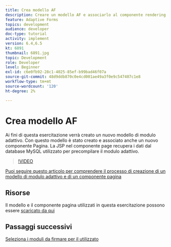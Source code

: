 ```yaml
---
title: Crea modello AF
description: Creare un modello AF e associarlo al componente rendering pagina
feature: Adaptive Forms
topics: development
audience: developer
doc-type: tutorial
activity: implement
version: 6.4,6.5
kt: 6891
thumbnail: 6891.jpg
topic: Development
role: Developer
level: Beginner
exl-id: c6e0fb92-28c1-4025-85ef-b99bad46f07a
source-git-commit: 48d9ddb870c0e4cd001ae49a3f0e9c547407c1e8
workflow-type: tm+mt
source-wordcount: '120'
ht-degree: 2%

---
```


# Crea modello AF

Ai fini di questa esercitazione verrà creato un nuovo modello di modulo adattivo. Con questo modello è stato creato e associato anche un nuovo componente Pagina. La JSP nel componente page recupera i dati dal database MySQL utilizzato per precompilare il modulo adattivo.


>[!VIDEO](https://video.tv.adobe.com/v/27828?quality=12&learn=on)

[Puoi seguire questo articolo per comprendere il processo di creazione di un modello di modulo adattivo e di un componente pagina](https://experienceleague.adobe.com/docs/experience-manager-learn/forms/storing-and-retrieving-form-data/part5.html?lang=en#storing-and-retrieving-form-data)


## Risorse

Il modello e il componente pagina utilizzati in questa esercitazione possono essere [scaricato da qui](assets/sign-multiple-forms-template.zip)

## Passaggi successivi

[Seleziona i moduli da firmare per il utilizzato](./create-initial-form.md)
